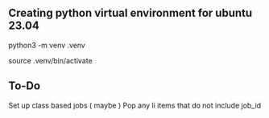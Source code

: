 ## Creating python virtual environment for ubuntu 23.04

python3 -m venv .venv


source .venv/bin/activate



## To-Do

Set up class based jobs ( maybe )
Pop any li items that do not include job_id